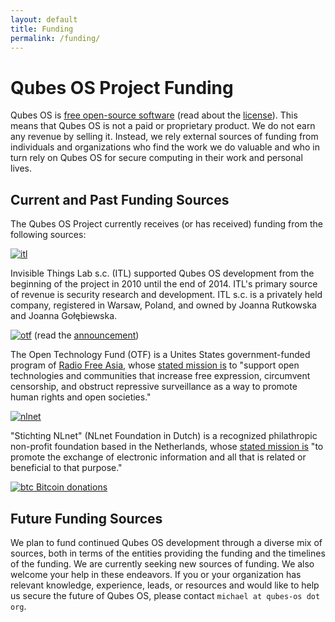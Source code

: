```yaml
---
layout: default
title: Funding
permalink: /funding/
---
```


Qubes OS Project Funding
========================

Qubes OS is [free open-source software][FOSS] (read about the [license]). This
means that Qubes OS is not a paid or proprietary product. We do not earn any
revenue by selling it. Instead, we rely external sources of funding from
individuals and organizations who find the work we do valuable and who in turn
rely on Qubes OS for secure computing in their work and personal lives.

Current and Past Funding Sources
--------------------------------

The Qubes OS Project currently receives (or has received) funding from the
following sources:

[![itl](/attachment/site/itl.png)][itl]

Invisible Things Lab s.c. (ITL) supported Qubes OS development from the
beginning of the project in 2010 until the end of 2014. ITL's primary source of
revenue is security research and development. ITL s.c. is a privately held
company, registered in Warsaw, Poland, and owned by Joanna Rutkowska and Joanna Gołębiewska.

[![otf](/attachment/site/OTF-logo.png)][OTF] (read the [announcement])

The Open Technology Fund (OTF) is a Unites States government-funded program of [Radio Free Asia](http://www.rfa.org), whose [stated mission is](https://www.opentech.fund/about/program) to "support open technologies and communities that increase free expression, circumvent censorship, and obstruct repressive surveillance as a way to promote human rights and open societies." 

[![nlnet](/attachment/site/nlnet.gif)][nlnet]

"Stichting NLnet" (NLnet Foundation in Dutch) is a recognized philathropic non-profit foundation based in the Netherlands, whose [stated mission is](https://nlnet.nl/foundation/) "to promote the exchange of electronic information and all that is related or beneficial to that purpose."

[![btc](/attachment/site/btc.png) Bitcoin donations][donate]

Future Funding Sources
----------------------

We plan to fund continued Qubes OS development through a diverse mix of sources,
both in terms of the entities providing the funding and the timelines of the
funding. We are currently seeking new sources of funding. We also welcome your
help in these endeavors. If you or your organization has relevant knowledge,
experience, leads, or resources and would like to help us secure the future of
Qubes OS, please contact `michael at qubes-os dot org`.


[FOSS]: https://en.wikipedia.org/wiki/Free_and_open-source_software
[license]: /doc/license/
[itl]: http://invisiblethingslab.com/itl/Welcome.html
[OTF]: https://www.opentech.fund/project/qubes-os
[announcement]: http://blog.invisiblethings.org/2015/06/04/otf-funding-announcement.html
[nlnet]: https://nlnet.nl
[donate]: /donate/
